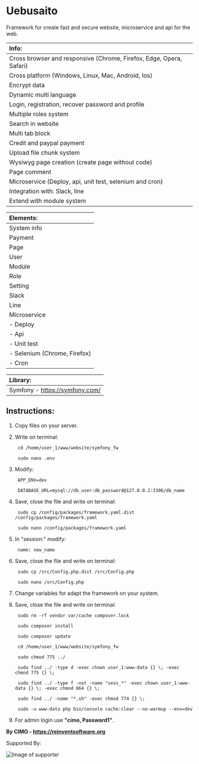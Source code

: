 Uebusaito
==============

Framework for create fast and secure website, microservice and api for the web.

| Info: |
|:---|
| Cross browser and responsive (Chrome, Firefox, Edge, Opera, Safari) |
| Cross platform (Windows, Linux, Mac, Android, Ios) |
| Encrypt data |
| Dynamic multi language |
| Login, registration, recover password and profile |
| Multiple roles system |
| Search in website |
| Multi tab block |
| Credit and paypal payment |
| Upload file chunk system |
| Wysiwyg page creation (create page without code) |
| Page comment |
| Microservice (Deploy, api, unit test, selenium and cron) |
| Integration with: Slack, line |
| Extend with module system |

| Elements: |
|:---|
| System info |
| Payment |
| Page |
| User |
| Module |
| Role |
| Setting |
| Slack |
| Line |
| Microservice |
| - Deploy |
| - Api |
| - Unit test |
| - Selenium (Chrome, Firefox) |
| - Cron |

| Library: |
|:---|
| Symfony - https://symfony.com/ |

## Instructions:
1) Copy files on your server.

2) Write on terminal:

        cd /home/user_1/www/website/symfony_fw
        
        sudo nano .env

3) Modify:

        APP_ENV=dev
        
        DATABASE_URL=mysql://db_user:db_password@127.0.0.1:3306/db_name

4) Save, close the file and write on terminal:

        sudo cp /config/packages/framework.yaml.dist /config/packages/framework.yaml
        
        sudo nano /config/packages/framework.yaml
        
5) In "session:" modify:

        name: new_name

6) Save, close the file and write on terminal:

        sudo cp /src/Config.php.dist /src/Config.php
        
        sudo nano /src/Config.php

7) Change variables for adapt the framework on your system.

8) Save, close the file and write on terminal:

        sudo rm -rf vendor var/cache composer.lock
        
        sudo composer install
        
        sudo composer update
        
        cd /home/user_1/www/website/symfony_fw
        
        sudo chmod 775 ../
        
        sudo find ../ -type d -exec chown user_1:www-data {} \; -exec chmod 775 {} \;
        
        sudo find ../ -type f -not -name "sess_*" -exec chown user_1:www-data {} \; -exec chmod 664 {} \;
        
        sudo find ../ -name "*.sh" -exec chmod 774 {} \;
	        
        sudo -u www-data php bin/console cache:clear --no-warmup --env=dev

7) For admin login use <b>"cimo, Password1"</b>.

<b>By CIMO - https://reinventsoftware.org</b>

Supported By:

![Image of supporter](https://avatars0.githubusercontent.com/u/878437?s=200&v=4)
